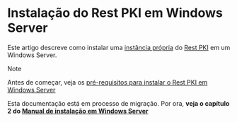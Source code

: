﻿# Instalação do Rest PKI em Windows Server

Este artigo descreve como instalar uma [instância própria](../../index.md) do [Rest PKI](../../../index.md) em um Windows Server.

> [!NOTE]
> Antes de começar, veja os [pré-requisitos para instalar o Rest PKI em Windows Server](../index.md)

Esta documentação está em processo de migração. Por ora, **veja o capítulo 2 do [Manual de instalação em Windows Server](https://files.lacunasoftware.com/restpki/restpki-admin-guide-pt.pdf)**
